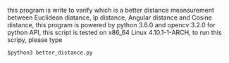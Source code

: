 this program is write to varify which is a better distance meansurement between Euclidean diatance, lp distance, Angular distance and Cosine distance, this program is powered by python 3.6.0 and opencv 3.2.0 for python API, this script is tested on x86_64 Linux 4.10.1-1-ARCH, to run this scripy, please type
```shell
$python3 better_distance.py
```

